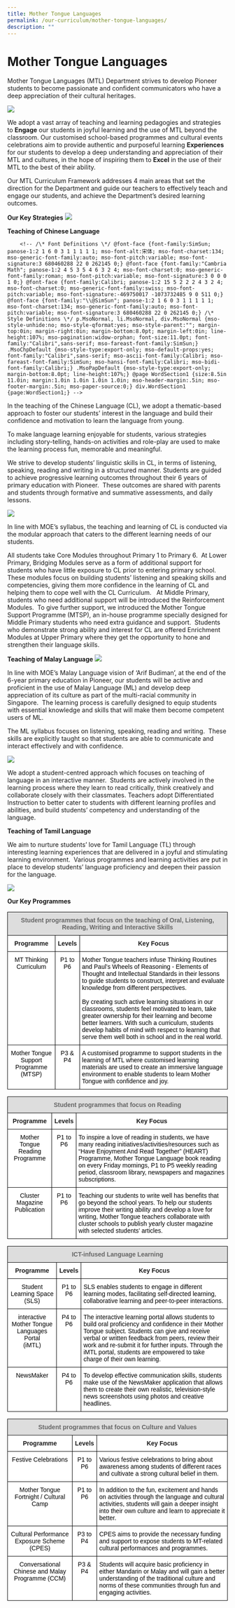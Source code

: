 ```yaml
---
title: Mother Tongue Languages
permalink: /our-curriculum/mother-tongue-languages/
description: ""
---
```

# Mother Tongue Languages
Mother Tongue Languages (MTL) Department strives to develop Pioneer students to become passionate and confident communicators who have a deep appreciation of their cultural heritages. 

![](/images/OurCurriculum/image1.jpeg)

We adopt a vast array of teaching and learning pedagogies and strategies to **Engage** our students in joyful learning and the use of MTL beyond the classroom. Our customised school-based programmes and cultural events celebrations aim to provide authentic and purposeful learning **Experiences** for our students to develop a deep understanding and appreciation of their MTL and cultures, in the hope of inspiring them to **Excel** in the use of their MTL to the best of their ability. 

Our MTL Curriculum Framework addresses 4 main areas that set the direction for the Department and guide our teachers to effectively teach and engage our students, and achieve the Department’s desired learning outcomes.


**Our Key Strategies**
![](/images/OurCurriculum/image2.jpeg)

**Teaching of Chinese Language**

        <!-- /\* Font Definitions \*/ @font-face {font-family:SimSun; panose-1:2 1 6 0 3 1 1 1 1 1; mso-font-alt:宋体; mso-font-charset:134; mso-generic-font-family:auto; mso-font-pitch:variable; mso-font-signature:3 680460288 22 0 262145 0;} @font-face {font-family:"Cambria Math"; panose-1:2 4 5 3 5 4 6 3 2 4; mso-font-charset:0; mso-generic-font-family:roman; mso-font-pitch:variable; mso-font-signature:3 0 0 0 1 0;} @font-face {font-family:Calibri; panose-1:2 15 5 2 2 2 4 3 2 4; mso-font-charset:0; mso-generic-font-family:swiss; mso-font-pitch:variable; mso-font-signature:-469750017 -1073732485 9 0 511 0;} @font-face {font-family:"\\@SimSun"; panose-1:2 1 6 0 3 1 1 1 1 1; mso-font-charset:134; mso-generic-font-family:auto; mso-font-pitch:variable; mso-font-signature:3 680460288 22 0 262145 0;} /\* Style Definitions \*/ p.MsoNormal, li.MsoNormal, div.MsoNormal {mso-style-unhide:no; mso-style-qformat:yes; mso-style-parent:""; margin-top:0in; margin-right:0in; margin-bottom:8.0pt; margin-left:0in; line-height:107%; mso-pagination:widow-orphan; font-size:11.0pt; font-family:"Calibri",sans-serif; mso-fareast-font-family:SimSun;} .MsoChpDefault {mso-style-type:export-only; mso-default-props:yes; font-family:"Calibri",sans-serif; mso-ascii-font-family:Calibri; mso-fareast-font-family:SimSun; mso-hansi-font-family:Calibri; mso-bidi-font-family:Calibri;} .MsoPapDefault {mso-style-type:export-only; margin-bottom:8.0pt; line-height:107%;} @page WordSection1 {size:8.5in 11.0in; margin:1.0in 1.0in 1.0in 1.0in; mso-header-margin:.5in; mso-footer-margin:.5in; mso-paper-source:0;} div.WordSection1 {page:WordSection1;} -->

In the teaching of the Chinese Language (CL), we adopt a thematic-based approach to foster our students’ interest in the language and build their confidence and motivation to learn the language from young.

To make language learning enjoyable for students, various strategies including story-telling, hands-on activities and role-play are used to make the learning process fun, memorable and meaningful.

We strive to develop students’ linguistic skills in CL, in terms of listening, speaking, reading and writing in a structured manner. Students are guided to achieve progressive learning outcomes throughout their 6 years of primary education with Pioneer.  These outcomes are shared with parents and students through formative and summative assessments, and daily lessons.

![](/images/OurCurriculum/image3.png)

In line with MOE’s syllabus, the teaching and learning of CL is conducted via the modular approach that caters to the different learning needs of our students.

All students take Core Modules throughout Primary 1 to Primary 6.  At Lower Primary, Bridging Modules serve as a form of additional support for students who have little exposure to CL prior to entering primary school.  These modules focus on building students’ listening and speaking skills and competencies, giving them more confidence in the learning of CL and helping them to cope well with the CL Curriculum.   At Middle Primary, students who need additional support will be introduced the Reinforcement Modules.  To give further support, we introduced the Mother Tongue Support Programme (MTSP), an in-house programme specially designed for Middle Primary students who need extra guidance and support.  Students who demonstrate strong ability and interest for CL are offered Enrichment Modules at Upper Primary where they get the opportunity to hone and strengthen their language skills.

**Teaching of Malay Language**
![](/images/OurCurriculum/image4.jpg)

In line with MOE’s Malay Language vision of ‘Arif Budiman’, at the end of the 6-year primary education in Pioneer, our students will be active and proficient in the use of Malay Language (ML) and develop deep appreciation of its culture as part of the multi-racial community in Singapore.  The learning process is carefully designed to equip students with essential knowledge and skills that will make them become competent users of ML.

The ML syllabus focuses on listening, speaking, reading and writing.  These skills are explicitly taught so that students are able to communicate and interact effectively and with confidence.

![](/images/OurCurriculum/image5.png)

We adopt a student-centred approach which focuses on teaching of language in an interactive manner.  Students are actively involved in the learning process where they learn to read critically, think creatively and collaborate closely with their classmates. Teachers adopt Differentiated Instruction to better cater to students with different learning profiles and abilities, and build students’ competency and understanding of the language. 

**Teaching of Tamil Language**

We aim to nurture students’ love for Tamil Language (TL) through interesting learning experiences that are delivered in a joyful and stimulating learning environment.  Various programmes and learning activities are put in place to develop students’ language proficiency and deepen their passion for the language.

![](/images/OurCurriculum/image6.jpg)

**Our Key Programmes**

<style type="text/css">
.tg  {border-collapse:collapse;border-spacing:0;}
.tg td{border-color:black;border-style:solid;border-width:1px;font-family:Arial, sans-serif;font-size:14px;
  overflow:hidden;padding:10px 5px;word-break:normal;}
.tg th{border-color:black;border-style:solid;border-width:1px;font-family:Arial, sans-serif;font-size:14px;
  font-weight:normal;overflow:hidden;padding:10px 5px;word-break:normal;}
.tg .tg-a4yv{background-color:#DDD;color:#666;font-weight:bold;text-align:center;vertical-align:top}
.tg .tg-9hzb{background-color:#FFF;font-weight:bold;text-align:center;vertical-align:top}
.tg .tg-7yig{background-color:#FFF;text-align:center;vertical-align:top}
.tg .tg-ktyi{background-color:#FFF;text-align:left;vertical-align:top}
</style>
<table class="tg">
<thead>
  <tr>
    <th class="tg-a4yv" colspan="3">Student programmes that focus on the teaching of Oral, Listening, Reading, Writing and Interactive Skills</th>
  </tr>
</thead>
<tbody>
  <tr>
    <td class="tg-9hzb">Programme</td>
    <td class="tg-9hzb">Levels</td>
    <td class="tg-9hzb">Key Focus</td>
  </tr>
  <tr>
    <td class="tg-7yig"><span style="font-weight:300;color:#000">MT Thinking Curriculum</span></td>
    <td class="tg-7yig"><span style="font-weight:300;color:#000">P1 to P6</span></td>
    <td class="tg-ktyi"><span style="font-weight:300;color:#000">Mother Tongue teachers infuse Thinking Routines and Paul’s Wheels of Reasoning - Elements of Thought and Intellectual Standards in their lessons to guide students to construct, interpret and evaluate knowledge from different perspectives. </span><br><br><span style="font-weight:300;color:#000">By creating such active learning situations in our classrooms, students feel motivated to learn, take greater ownership for their learning and become better learners. With such a curriculum, students develop habits of mind with respect to learning that serve them well both in school and in the real world.</span></td>
  </tr>
  <tr>
    <td class="tg-7yig"><span style="font-weight:300;color:#000">Mother Tongue Support Programme</span><br><span style="font-weight:300;color:#000">(MTSP)</span></td>
    <td class="tg-7yig"><span style="font-weight:300;color:#000">P3 &amp; P4</span></td>
    <td class="tg-ktyi"><span style="font-weight:300;color:#000">A customised programme to support students in the learning of MTL where customised learning materials are used to create an immersive language environment to enable students to learn Mother Tongue with confidence and joy.</span></td>
  </tr>
</tbody>
</table>

<style type="text/css">
.tg  {border-collapse:collapse;border-spacing:0;}
.tg td{border-color:black;border-style:solid;border-width:1px;font-family:Arial, sans-serif;font-size:14px;
  overflow:hidden;padding:10px 5px;word-break:normal;}
.tg th{border-color:black;border-style:solid;border-width:1px;font-family:Arial, sans-serif;font-size:14px;
  font-weight:normal;overflow:hidden;padding:10px 5px;word-break:normal;}
.tg .tg-a4yv{background-color:#DDD;color:#666;font-weight:bold;text-align:center;vertical-align:top}
.tg .tg-9hzb{background-color:#FFF;font-weight:bold;text-align:center;vertical-align:top}
.tg .tg-7yig{background-color:#FFF;text-align:center;vertical-align:top}
.tg .tg-ktyi{background-color:#FFF;text-align:left;vertical-align:top}
</style>
<table class="tg">
<thead>
  <tr>
    <th class="tg-a4yv" colspan="3">Student programmes that focus on Reading</th>
  </tr>
</thead>
<tbody>
  <tr>
    <td class="tg-9hzb">Programme</td>
    <td class="tg-9hzb">Levels</td>
    <td class="tg-9hzb">Key Focus</td>
  </tr>
  <tr>
    <td class="tg-7yig"><span style="font-weight:300;color:#000">Mother Tongue Reading Programme</span></td>
    <td class="tg-7yig"><span style="font-weight:300;color:#000">P1 to P6</span></td>
    <td class="tg-ktyi"><span style="font-weight:300;color:#000">To inspire a love of reading in students, we have many reading initiatives/activities/resources such as “Have Enjoyment And Read Together” (HEART) Programme, Mother Tongue Language book reading on every Friday mornings, P1 to P5 weekly reading period, classroom library, newspapers and magazines subscriptions.</span></td>
  </tr>
  <tr>
    <td class="tg-7yig"><span style="font-weight:300;color:#000">Cluster Magazine Publication</span></td>
    <td class="tg-7yig"><span style="font-weight:300;color:#000">P1 to P6</span></td>
    <td class="tg-ktyi"><span style="font-weight:300;color:#000">Teaching our students to write well has benefits that go beyond the school years. To help our students improve their writing ability and develop a love for writing, Mother Tongue teachers collaborate with cluster schools to publish yearly cluster magazine with selected students’ articles.</span></td>
  </tr>
</tbody>
</table>

<style type="text/css">
.tg  {border-collapse:collapse;border-spacing:0;}
.tg td{border-color:black;border-style:solid;border-width:1px;font-family:Arial, sans-serif;font-size:14px;
  overflow:hidden;padding:10px 5px;word-break:normal;}
.tg th{border-color:black;border-style:solid;border-width:1px;font-family:Arial, sans-serif;font-size:14px;
  font-weight:normal;overflow:hidden;padding:10px 5px;word-break:normal;}
.tg .tg-a4yv{background-color:#DDD;color:#666;font-weight:bold;text-align:center;vertical-align:top}
.tg .tg-9hzb{background-color:#FFF;font-weight:bold;text-align:center;vertical-align:top}
.tg .tg-7yig{background-color:#FFF;text-align:center;vertical-align:top}
.tg .tg-ktyi{background-color:#FFF;text-align:left;vertical-align:top}
</style>
<table class="tg">
<thead>
  <tr>
    <th class="tg-a4yv" colspan="3">ICT-infused Language Learning</th>
  </tr>
</thead>
<tbody>
  <tr>
    <td class="tg-9hzb">Programme</td>
    <td class="tg-9hzb">Levels</td>
    <td class="tg-9hzb">Key Focus</td>
  </tr>
  <tr>
    <td class="tg-7yig"><span style="font-weight:300;color:#000">Student Learning Space (SLS)</span></td>
    <td class="tg-7yig"><span style="font-weight:300;color:#000">P1 to P6</span></td>
    <td class="tg-ktyi"><span style="font-weight:300;color:#000">SLS enables students to engage in different learning modes, facilitating self-directed learning, collaborative learning and peer-to-peer interactions.</span></td>
  </tr>
  <tr>
    <td class="tg-7yig"><span style="font-weight:300;color:#000">interactive Mother Tongue Languages Portal </span><br><span style="font-weight:300;color:#000">(iMTL) </span></td>
    <td class="tg-7yig"><span style="font-weight:300;color:#000">P4 to P6</span></td>
    <td class="tg-ktyi"><span style="font-weight:300;color:#000">The interactive learning portal allows students to build oral proficiency and confidence in their Mother Tongue subject. Students can give and receive verbal or written feedback from peers, review their work and re-submit it for further inputs. Through the iMTL portal, students are empowered to take charge of their own learning.</span></td>
  </tr>
  <tr>
    <td class="tg-7yig"><span style="font-weight:300;color:#000">NewsMaker</span></td>
    <td class="tg-7yig"><span style="font-weight:300;color:#000">P4 to P6</span></td>
    <td class="tg-ktyi"><span style="font-weight:300;color:#000">To develop effective communication skills, students make use of the NewsMaker application that allows them to create their own realistic, television-style news screenshots using photos and creative headlines.</span></td>
  </tr>
</tbody>
</table>

<style type="text/css">
.tg  {border-collapse:collapse;border-spacing:0;}
.tg td{border-color:black;border-style:solid;border-width:1px;font-family:Arial, sans-serif;font-size:14px;
  overflow:hidden;padding:10px 5px;word-break:normal;}
.tg th{border-color:black;border-style:solid;border-width:1px;font-family:Arial, sans-serif;font-size:14px;
  font-weight:normal;overflow:hidden;padding:10px 5px;word-break:normal;}
.tg .tg-a4yv{background-color:#DDD;color:#666;font-weight:bold;text-align:center;vertical-align:top}
.tg .tg-9hzb{background-color:#FFF;font-weight:bold;text-align:center;vertical-align:top}
.tg .tg-7yig{background-color:#FFF;text-align:center;vertical-align:top}
.tg .tg-ktyi{background-color:#FFF;text-align:left;vertical-align:top}
</style>
<table class="tg">
<thead>
  <tr>
    <th class="tg-a4yv" colspan="3">Student programmes that focus on Culture and Values</th>
  </tr>
</thead>
<tbody>
  <tr>
    <td class="tg-9hzb">Programme</td>
    <td class="tg-9hzb">Levels</td>
    <td class="tg-9hzb">Key Focus</td>
  </tr>
  <tr>
    <td class="tg-7yig"><span style="font-weight:300;color:#000">Festive Celebrations</span></td>
    <td class="tg-7yig"><span style="font-weight:300;color:#000">P1 to P6</span></td>
    <td class="tg-ktyi"><span style="font-weight:300;color:#000">Various festive celebrations to bring about awareness among students of different races and cultivate a strong cultural belief in them.</span></td>
  </tr>
  <tr>
    <td class="tg-7yig"><span style="font-weight:300;color:#000">Mother Tongue Fortnight / Cultural Camp</span></td>
    <td class="tg-7yig"><span style="font-weight:300;color:#000">P1 to P6</span></td>
    <td class="tg-ktyi"><span style="font-weight:300;color:#000">In addition to the fun, excitement and hands on activities through the language and cultural activities, students will gain a deeper insight into their own culture and learn to appreciate it better.</span></td>
  </tr>
  <tr>
    <td class="tg-7yig"><span style="font-weight:300;color:#000">Cultural Performance Exposure Scheme (CPES)</span></td>
    <td class="tg-7yig"><span style="font-weight:300;color:#000">P3 to P4</span></td>
    <td class="tg-ktyi"><span style="font-weight:300;color:#000">CPES aims to provide the necessary funding and support to expose students to MT-related cultural performances and programmes.</span></td>
  </tr>
  <tr>
    <td class="tg-7yig"><span style="font-weight:300;color:#000">Conversational Chinese and Malay Programme (CCM)</span></td>
    <td class="tg-7yig"><span style="font-weight:300;color:#000">P3 &amp; P4</span></td>
    <td class="tg-ktyi"><span style="font-weight:300;color:#000">Students will acquire basic proficiency in either Mandarin or Malay and will gain a better understanding of the traditional culture and norms of these communities through fun and engaging activities.</span></td>
  </tr>
</tbody>
</table>